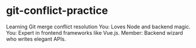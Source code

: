 # git-conflict-practice
Learning Git merge conflict resolution
You: Loves Node and backend magic.
You: Expert in frontend frameworks like Vue.js.
Member: Backend wizard who writes elegant APIs.